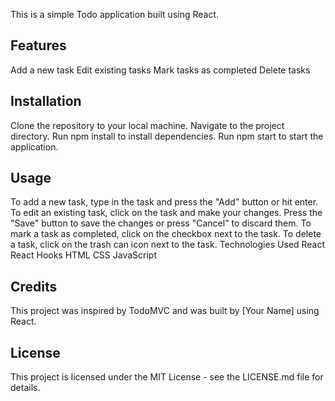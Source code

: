 This is a simple Todo application built using React.

## Features
Add a new task
Edit existing tasks
Mark tasks as completed
Delete tasks

## Installation
Clone the repository to your local machine.
Navigate to the project directory.
Run npm install to install dependencies.
Run npm start to start the application.

## Usage
To add a new task, type in the task and press the "Add" button or hit enter.
To edit an existing task, click on the task and make your changes. Press the "Save" button to save the changes or press "Cancel" to discard them.
To mark a task as completed, click on the checkbox next to the task.
To delete a task, click on the trash can icon next to the task.
Technologies Used
React
React Hooks
HTML
CSS
JavaScript

## Credits
This project was inspired by TodoMVC and was built by [Your Name] using React.

## License
This project is licensed under the MIT License - see the LICENSE.md file for details.